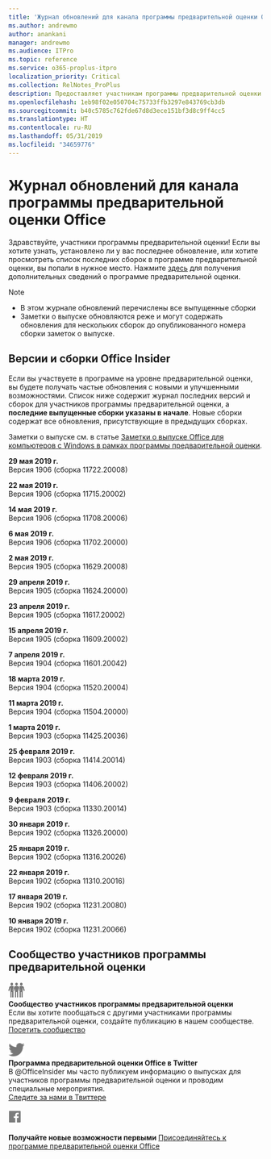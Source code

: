 ```yaml
---
title: 'Журнал обновлений для канала программы предварительной оценки Office '
ms.author: andrewmo
author: anankani
manager: andrewmo
ms.audience: ITPro
ms.topic: reference
ms.service: o365-proplus-itpro
localization_priority: Critical
ms.collection: RelNotes_ProPlus
description: Предоставляет участникам программы предварительной оценки журнал обновлений для выпусков Monthly Channel для уровня «Предварительная оценка — ранний доступ» для настольных компьютеров с Windows.
ms.openlocfilehash: 1eb98f02e050704c75733ffb3297e843769cb3db
ms.sourcegitcommit: b40c5785c762fde67d8d3ece151bf3d8c9ff4cc5
ms.translationtype: HT
ms.contentlocale: ru-RU
ms.lasthandoff: 05/31/2019
ms.locfileid: "34659776"
---
```

# <a name="update-history-for-office-insider-channel"></a>Журнал обновлений для канала программы предварительной оценки Office 

Здравствуйте, участники программы предварительной оценки! Если вы хотите узнать, установлено ли у вас последнее обновление, или хотите просмотреть список последних сборок в программе предварительной оценки, вы попали в нужное место. Нажмите [здесь](https://insider.office.com/) для получения дополнительных сведений о программе предварительной оценки.

> [!NOTE]
> - В этом журнале обновлений перечислены все выпущенные сборки
> - Заметки о выпуске обновляются реже и могут содержать обновления для нескольких сборок до опубликованного номера сборки заметок о выпуске.



## <a name="office-insider-versions-and-builds"></a>Версии и сборки Office Insider

Если вы участвуете в программе на уровне предварительной оценки, вы будете получать частые обновления с новыми и улучшенными возможностями. Список ниже содержит журнал последних версий и сборок для участников программы предварительной оценки, а **последние выпущенные сборки указаны в начале**. Новые сборки содержат все обновления, присутствующие в предыдущих сборках. 

Заметки о выпуске см. в статье [Заметки о выпуске Office для компьютеров с Windows в рамках программы предварительной оценки](https://docs.microsoft.com/ru-RU/OfficeUpdates/release-notes-office-insider).

[//]: # (НЕ УДАЛЯТЬ)


**29 мая 2019 г.**<br/>
Версия 1906 (сборка 11722.20008)<br/>

**22 мая 2019 г.**<br/> Версия 1906 (сборка 11715.20002)<br/> 

**14 мая 2019 г.**<br/> Версия 1906 (сборка 11708.20006)<br/>

**6 мая 2019 г.**<br/>
Версия 1906 (сборка 11702.20000)<br/>

**2 мая 2019 г.**<br/>
Версия 1905 (сборка 11629.20008)<br/>

**29 апреля 2019 г.**<br/>
Версия 1905 (сборка 11624.20000)<br/>

**23 апреля 2019 г.**<br/> Версия 1905 (сборка 11617.20002)<br/>

**15 апреля 2019 г.**<br/> Версия 1905 (сборка 11609.20002)<br/>

**7 апреля 2019 г.**<br/> Версия 1904 (сборка 11601.20042)<br/>

**18 марта 2019 г.**<br/> Версия 1904 (сборка 11520.20004)<br/>

**11 марта 2019 г.**<br/> Версия 1904 (сборка 11504.20000)<br/>

**1 марта 2019 г.**<br/> Версия 1903 (сборка 11425.20036)<br/> 

**25 февраля 2019 г.**<br/> Версия 1903 (сборка 11414.20014)<br/> 

**12 февраля 2019 г.**<br/> Версия 1903 (сборка 11406.20002)<br/> 

**9 февраля 2019 г.**<br/> Версия 1903 (сборка 11330.20014)<br/> 

**30 января 2019 г.**<br/> Версия 1902 (сборка 11326.20000)<br/> 

**25 января 2019 г.**<br/> Версия 1902 (сборка 11316.20026)<br/> 

**22 января 2019 г.**<br/> Версия 1902 (сборка 11310.20016)<br/> 

**17 января 2019 г.**<br/> Версия 1902 (сборка 11231.20080)<br/>

**10 января 2019 г.**<br/> Версия 1902 (сборка 11231.20066)<br/> 


## <a name="insider-community"></a>Сообщество участников программы предварительной оценки

![Изображение с демонстрацией сообщества участников программы предварительной оценки. ](images/insidercommunity.png) <br/>
**Сообщество участников программы предварительной оценки**<br/> Если вы хотите пообщаться с другими участниками программы предварительной оценки, создайте публикацию в нашем сообществе.<br/> 
[Посетить сообщество](https://go.microsoft.com/fwlink/?linkid=843493)<br/> 

![Изображение с иконкой Twitter. ](images/twitter.png)<br/>
**Программа предварительной оценки Office в Twitter**<br/> В @OfficeInsider мы часто публикуем информацию о выпусках для участников программы предварительной оценки и проводим специальные мероприятия.<br/> 
[Следите за нами в Твиттере](https://go.microsoft.com/fwlink/?linkid=717717)<br/> 


  [
  ![Изображение с иконкой Facebook. ](images/facebook.png)](https://www.facebook.com/sharer.php?u=https://support.office.com/ru-RU/article/Update-history-for-Office-Insider-for-Windows-desktop-64bbb317-972a-4933-8b82-cc866f0b067c)


**Получайте новые возможности первыми**
[Присоединяйтесь к программе предварительной оценки Office](https://insider.office.com/)